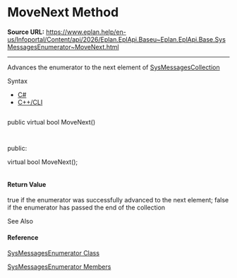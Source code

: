 # MoveNext Method

**Source URL:** https://www.eplan.help/en-us/Infoportal/Content/api/2026/Eplan.EplApi.Baseu~Eplan.EplApi.Base.SysMessagesEnumerator~MoveNext.html

---

Advances the enumerator to the next element of [SysMessagesCollection](Eplan.EplApi.Baseu~Eplan.EplApi.Base.SysMessagesCollection.html)

Syntax

- [C#](#i-syntax-CS)
- [C++/CLI](#i-syntax-CPP2005)

```
```
public virtual bool MoveNext()
```
```

```
```
public:
virtual bool MoveNext();
```
```

#### Return Value

true if the enumerator was successfully advanced to the next element; false if the enumerator has passed the end of the collection



See Also

#### Reference

[SysMessagesEnumerator Class](Eplan.EplApi.Baseu~Eplan.EplApi.Base.SysMessagesEnumerator.html)
  
[SysMessagesEnumerator Members](Eplan.EplApi.Baseu~Eplan.EplApi.Base.SysMessagesEnumerator_members.html)